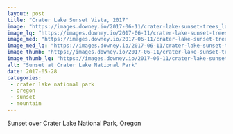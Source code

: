 ```yaml
---
layout: post
title: "Crater Lake Sunset Vista, 2017"
image: "https://images.downey.io/2017-06-11/crater-lake-sunset-trees_large.jpg"
image_lq: "https://images.downey.io/2017-06-11/crater-lake-sunset-trees_large_lq.jpg"
image_med: "https://images.downey.io/2017-06-11/crater-lake-sunset-trees_medium.jpg"
image_med_lq: "https://images.downey.io/2017-06-11/crater-lake-sunset-trees_medium_lq.jpg"
image_thumb: "https://images.downey.io/2017-06-11/crater-lake-sunset-trees_thumb.jpg"
image_thumb_lq: "https://images.downey.io/2017-06-11/crater-lake-sunset-trees_thumb_lq.jpg"
alt: "Sunset at Crater Lake National Park"
date: 2017-05-28
categories:
 - crater lake national park
 - oregon
 - sunset
 - mountain
---
```


Sunset over Crater Lake National Park, Oregon
